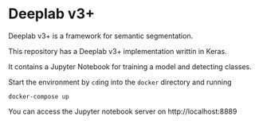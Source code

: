 # Deeplab v3+

Deeplab v3+ is a framework for semantic segmentation.

This repository has a Deeplab v3+ implementation writtin in Keras.

It contains a Jupyter Notebook for training a model and detecting classes.

Start the environment by `cd`ing into the `docker` directory and running

    docker-compose up

You can access the Jupyter notebook server on http://localhost:8889
